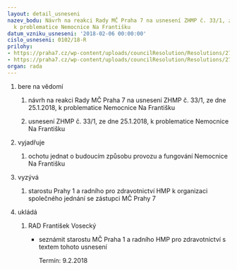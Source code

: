 ```yaml
---
layout: detail_usneseni
nazev_bodu: Návrh na reakci Rady MČ Praha 7 na usnesení ZHMP č. 33/1, ze dne 25.1.2018,
  k problematice Nemocnice Na Františku
datum_vzniku_usneseni: '2018-02-06 00:00:00'
cislo_usneseni: 0102/18-R
prilohy:
- https://praha7.cz/wp-content/uploads/councilResolution/Resolutions/27071/export/Duvodovazprava_NNF~323637.docx
- https://praha7.cz/wp-content/uploads/councilResolution/Resolutions/27071/export/export~324088.pdf
organ: rada
---
```

<OL class=urzList_view id=urzList>
<LI class=urzClass1><SPAN name="1">bere na vědomí</SPAN>
<OL class="urzOlClass decimal ">
<LI class=urzClass2 style="TEXT-ALIGN: left"><SPAN>
<P>návrh na reakci Rady MČ Praha 7 na usnesení ZHMP č. 33/1, ze dne 25.1.2018, k problematice Nemocnice Na Františku</P></SPAN></LI>
<LI class=urzClass2 style="TEXT-ALIGN: left"><SPAN>
<P>usnesení ZHMP č. 33/1, ze dne 25.1.2018, k problematice Nemocnice Na Františku</P></SPAN></LI></OL></LI>
<LI class=urzClass1><SPAN name="83">vyjadřuje</SPAN>
<OL class="urzOlClass decimal ">
<LI class=urzClass2 style="TEXT-ALIGN: left"><SPAN>
<P>ochotu jednat o budoucím způsobu provozu a fungování Nemocnice Na Františku</P></SPAN></LI></OL></LI>
<LI class=urzClass1><SPAN name="39">vyzývá</SPAN>
<OL class="urzOlClass decimal ">
<LI class=urzClass2 style="TEXT-ALIGN: left"><SPAN>
<P>starostu Prahy 1 a radního pro zdravotnictví HMP k organizaci společného jednání se zástupci MČ Prahy 7 <BR></P></SPAN></LI></OL></LI>
<LI class=urzClass1 id=urzUkoly><SPAN name="1">ukládá</SPAN>
<OL class=urzOlClass>
<LI class=urzClass2><SPAN>
<P>RAD František Vosecký</P></SPAN>
<UL class=urzUlClass>
<LI class=urzClass3><SPAN>
<P>seznámit starostu MČ Praha 1 a radního HMP pro zdravotnictví s textem tohoto usnesení</P></SPAN><SPAN class=urzUkolTermin>Termín:&nbsp;9.2.2018</SPAN></LI></UL></LI></OL></LI></OL>